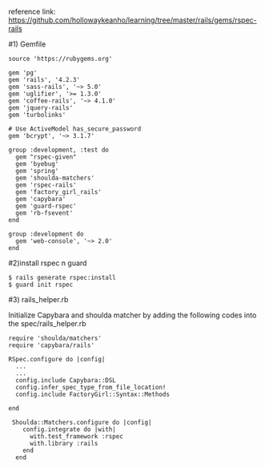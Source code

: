 reference link: https://github.com/hollowaykeanho/learning/tree/master/rails/gems/rspec-rails

#1) Gemfile
```
source 'https://rubygems.org'

gem 'pg'
gem 'rails', '4.2.3'
gem 'sass-rails', '~> 5.0'
gem 'uglifier', '>= 1.3.0'
gem 'coffee-rails', '~> 4.1.0'
gem 'jquery-rails'
gem 'turbolinks'

# Use ActiveModel has_secure_password
gem 'bcrypt', '~> 3.1.7'

group :development, :test do
  gem "rspec-given"
  gem 'byebug'
  gem 'spring'
  gem 'shoulda-matchers'
  gem 'rspec-rails'
  gem 'factory_girl_rails'
  gem 'capybara'
  gem 'guard-rspec'
  gem 'rb-fsevent'
end

group :development do
  gem 'web-console', '~> 2.0'
end
```

#2)install rspec n guard
```
$ rails generate rspec:install
$ guard init rspec
```


#3) rails_helper.rb

Initialize Capybara and shoulda matcher by adding the following codes into the spec/rails_helper.rb
```
require 'shoulda/matchers'
require 'capybara/rails'
```



```
RSpec.configure do |config|
  ...
  ...
  config.include Capybara::DSL
  config.infer_spec_type_from_file_location!
  config.include FactoryGirl::Syntax::Methods

end
```


```
 Shoulda::Matchers.configure do |config|
    config.integrate do |with|
      with.test_framework :rspec
      with.library :rails
    end
  end
```




